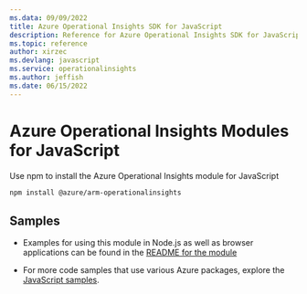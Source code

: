 ```yaml
---
ms.data: 09/09/2022
title: Azure Operational Insights SDK for JavaScript
description: Reference for Azure Operational Insights SDK for JavaScript
ms.topic: reference
author: xirzec
ms.devlang: javascript
ms.service: operationalinsights
ms.author: jeffish
ms.date: 06/15/2022
---
```

# Azure Operational Insights Modules for JavaScript

Use npm to install the Azure Operational Insights module for JavaScript

```bash
npm install @azure/arm-operationalinsights
```

## Samples

* Examples for using this module in Node.js as well as browser applications can be found in the [README for the module](https://www.npmjs.com/package/@azure/arm-operationalinsights)

* For more code samples that use various Azure packages, explore the [JavaScript samples](https://docs.microsoft.com/samples/browse/?languages=javascript).